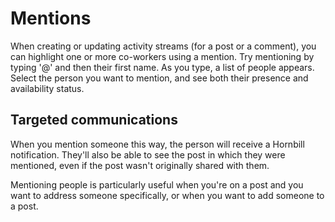 # Mentions

When creating or updating activity streams (for a post or a comment), you can highlight one or more co-workers using a mention. Try mentioning by typing '@' and then their first name. As you type, a list of people appears. Select the person you want to mention, and see both their presence and availability status.

## Targeted communications

When you mention someone this way, the person will receive a Hornbill notification. They'll also be able to see the post in which they were mentioned, even if the post wasn't originally shared with them.

Mentioning people is particularly useful when you're on a post and you want to address someone specifically, or when you want to add someone to a post.
